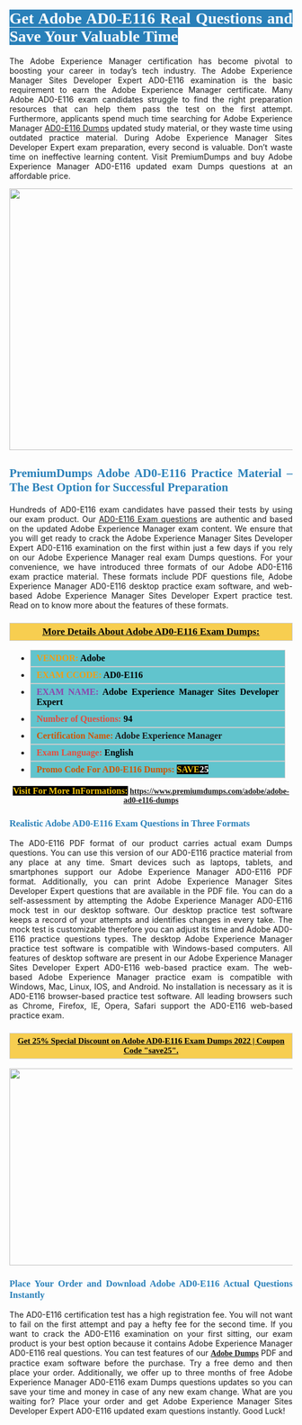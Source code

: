 <h1 style="text-align: justify;"><span style="color:#ffffff;"><span style="font-family:Georgia,serif;"><strong><span style="background-color:#2980b9;">Get Adobe AD0-E116 Real Questions and Save Your Valuable Time</span></strong></span></span></h1>

<p style="text-align: justify;">The Adobe Experience Manager certification has become pivotal to boosting your career in today’s tech industry. The Adobe Experience Manager Sites Developer Expert AD0-E116 examination is the basic requirement to earn the Adobe Experience Manager certificate. Many Adobe AD0-E116 exam candidates struggle to find the right preparation resources that can help them pass the test on the first attempt. Furthermore, applicants spend much time searching for Adobe Experience Manager <a href="https://www.premiumdumps.com/adobe/adobe-ad0-e116-dumps">AD0-E116 Dumps</a> updated study material, or they waste time using outdated practice material. During Adobe Experience Manager Sites Developer Expert exam preparation, every second is valuable. Don’t waste time on ineffective learning content. Visit PremiumDumps and buy Adobe Experience Manager AD0-E116 updated exam Dumps questions at an affordable price.</p>

<p style="text-align: center;"><a href="https://www.premiumdumps.com/adobe/adobe-ad0-e116-dumps"><img alt="" src="https://i.imgur.com/KJGzbJ2.jpeg" style="width: 700px; height: 465px;" /></a></p>

<h2 style="text-align: justify;"><span style="color:#2980b9;"><span style="font-family:Georgia,serif;"><strong>PremiumDumps Adobe AD0-E116 Practice Material – The Best Option for Successful Preparation</strong></span></span></h2>

<p style="text-align: justify;">Hundreds of AD0-E116 exam candidates have passed their tests by using our exam product. Our <a href="https://www.premiumdumps.com/adobe/adobe-ad0-e116-dumps">AD0-E116 Exam questions</a> are authentic and based on the updated Adobe Experience Manager exam content. We ensure that you will get ready to crack the Adobe Experience Manager Sites Developer Expert AD0-E116 examination on the first within just a few days if you rely on our Adobe Experience Manager real exam Dumps questions. For your convenience, we have introduced three formats of our Adobe AD0-E116 exam practice material. These formats include PDF questions file, Adobe Experience Manager AD0-E116 desktop practice exam software, and web-based Adobe Experience Manager Sites Developer Expert practice test. Read on to know more about the features of these formats.</p>

<h3 style="background: #f7ce50; border: 1px solid rgb(204, 204, 204); padding: 5px 10px; text-align: center;"><span style="font-family:Georgia,serif;"><u><u><span style="color:#000000;"><span style="font-size:11pt"><span style="line-height:normal"><b><span style="font-size:13.0pt"><span cambria="">More Details About Adobe AD0-E116 Exam Dumps:</span></span></b></span></span></span></u></u></span></h3>

<ul>
	<li style="margin:0cm 10pt">
	<div style="background:#61c4cd; border: 1px solid rgb(204, 204, 204); padding: 5px 10px; text-align: justify;"><span style="font-family:Georgia,serif;"><span style="font-size:11pt"><span style="line-height:normal"><b><span style="font-size:12.0pt"><span new="" roman="" times=""><span style="color:#f39c12;">VENDOR:</span> <span style="color:#000000;">Adobe</span></span></span></b></span></span></span></div>
	</li>
	<li style="margin:0cm 10pt">
	<div style="background: #61c4cd; border: 1px solid rgb(204, 204, 204); padding: 5px 10px; text-align: justify;"><span style="font-family:Georgia,serif;"><span style="font-size:11pt"><span style="line-height:normal"><b><span style="font-size:12.0pt"><span new="" roman="" times=""><span style="color:#f39c12;">EXAM CCODE:</span> <span style="color:#000000;">AD0-E116</span></span></span></b></span></span></span></div>
	</li>
	<li style="margin:0cm 10pt">
	<div style="background: #61c4cd; border: 1px solid rgb(204, 204, 204); padding: 5px 10px; text-align: justify;"><span style="font-family:Georgia,serif;"><span style="font-size:11pt"><span style="line-height:normal"><b><span style="font-size:12.0pt"><span new="" roman="" times=""><span style="color:#8e44ad;">EXAM NAME:</span> <span style="color:#000000;">Adobe Experience Manager Sites Developer Expert</span></span></span></b></span></span></span></div>
	</li>
	<li style="margin:0cm 10pt">
	<div style="background: #61c4cd; border: 1px solid rgb(204, 204, 204); padding: 5px 10px;"><span style="font-family:Georgia,serif;"><span style="font-size:11pt"><span style="line-height:normal"><b><span style="font-size:12.0pt"><span new="" roman="" times=""><span style="color:#e74c3c;">Number of Questions:</span><span style="color:#000000;"><span style="color:#f1c40f;"> </span>94</span></span></span></b></span></span></span></div>
	</li>
	<li style="margin:0cm 10pt">
	<div style="background: #61c4cd; border: 1px solid rgb(204, 204, 204); padding: 5px 10px; text-align: justify;"><span style="font-family:Georgia,serif;"><span style="font-size:11pt"><span style="line-height:normal"><b><span style="font-size:12.0pt"><span new="" roman="" times=""><span style="color:#d35400;">Certification Name:</span> Adobe Experience Manager</span></span></b></span></span></span></div>
	</li>
	<li style="margin:0cm 10pt">
	<div style="background: #61c4cd; border: 1px solid rgb(204, 204, 204); padding: 5px 10px; text-align: justify;"><span style="font-family:Georgia,serif;"><span style="font-size:11pt"><span style="line-height:normal"><b><span style="font-size:12.0pt"><span new="" roman="" times=""><span style="color:#e74c3c;">Exam Language:</span> <span style="color:#000000;">English</span></span></span></b></span></span></span></div>
	</li>
	<li style="margin:0cm 10pt">
	<div style="background: #61c4cd; border: 1px solid rgb(204, 204, 204); padding: 5px 10px;"><span style="font-family:Georgia,serif;"><span style="font-size:11pt"><span style="line-height:normal"><b><span style="font-size:12.0pt"><span new="" roman="" times=""><span style="color:#d35400;">Promo Code For AD0-E116 Dumps:</span><span style="color:#f1c40f;"> <span style="background-color:#000000;">SAVE</span></span><span style="color:#ffffff;"><span style="background-color:#000000;">25</span></span></span></span></b></span></span></span></div>
	</li>
</ul>

<p style="text-align: center;"><span style="font-family:Georgia,serif;"><strong><span style="font-size:16px;"><span style="color:#f1c40f;"><span style="background-color:#000000;">Visit For More InFormations:</span></span></span> <a href="https://www.premiumdumps.com/adobe/adobe-ad0-e116-dumps">https://www.premiumdumps.com/adobe/adobe-ad0-e116-dumps</a></strong></span></p>

<h3 style="text-align: justify;"><span style="color:#2980b9;"><span style="font-family:Georgia,serif;"><strong><strong><strong>Realistic Adobe AD0-E116 Exam Questions in Three Formats</strong></strong></strong></span></span></h3>

<p style="text-align: justify;">The AD0-E116 PDF format of our product carries actual exam Dumps questions. You can use this version of our AD0-E116 practice material from any place at any time. Smart devices such as laptops, tablets, and smartphones support our Adobe Experience Manager AD0-E116 PDF format. Additionally, you can print Adobe Experience Manager Sites Developer Expert questions that are available in the PDF file. You can do a self-assessment by attempting the Adobe Experience Manager AD0-E116 mock test in our desktop software. Our desktop practice test software keeps a record of your attempts and identifies changes in every take. The mock test is customizable therefore you can adjust its time and Adobe AD0-E116 practice questions types. The desktop Adobe Experience Manager practice test software is compatible with Windows-based computers. All features of desktop software are present in our Adobe Experience Manager Sites Developer Expert AD0-E116 web-based practice exam. The web-based Adobe Experience Manager practice exam is compatible with Windows, Mac, Linux, IOS, and Android. No installation is necessary as it is AD0-E116 browser-based practice test software. All leading browsers such as Chrome, Firefox, IE, Opera, Safari support the AD0-E116 web-based practice exam.</p>

<h3 style="background: rgb(247, 206, 80); border: 1px solid rgb(204, 204, 204); padding: 5px 10px; text-align: center;"><span style="font-family:Georgia,serif;"><u><span style="color:#000000;"><span style="font-size:11pt;"><span style="line-height:normal;"><b><span cambria="">Get 25% Special Discount on Adobe AD0-E116 Exam Dumps 2022 | Coupon Code "save25".</span></b></span></span></span></u></span></h3>

<p style="text-align: center;"><strong><strong><a href="https://www.premiumdumps.com/adobe/adobe-ad0-e116-dumps"><img alt="" src="https://i.imgur.com/F18GQwv.jpeg" style="width: 700px; height: 350px;" /></a></strong></strong></p>

<h3 style="text-align: justify;"><strong><span style="color:#2980b9;"><span style="font-family:Georgia,serif;"><strong><strong><strong>Place Your Order and Download Adobe AD0-E116 Actual Questions Instantly</strong></strong></strong></span></span></strong></h3>

<p style="text-align: justify;">The AD0-E116 certification test has a high registration fee. You will not want to fail on the first attempt and pay a hefty fee for the second time. If you want to crack the AD0-E116 examination on your first sitting, our exam product is your best option because it contains Adobe Experience Manager AD0-E116 real questions. You can test features of our <span style="font-family:Georgia,serif;"><strong><a href="https://www.premiumdumps.com/adobe-exam-dumps">Adobe Dumps</a></strong></span> PDF and practice exam software before the purchase. Try a free demo and then place your order. Additionally, we offer up to three months of free Adobe Experience Manager AD0-E116 exam Dumps questions updates so you can save your time and money in case of any new exam change. What are you waiting for? Place your order and get Adobe Experience Manager Sites Developer Expert AD0-E116 updated exam questions instantly. Good Luck!</p>
